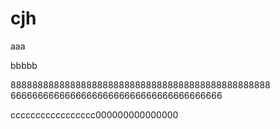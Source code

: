 # cjh

aaa


bbbbb

888888888888888888888888888888888888888888888888
666666666666666666666666666666666666666



ccccccccccccccccc000000000000000
